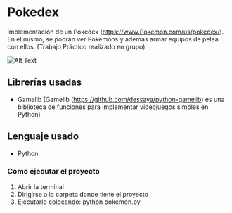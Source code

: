 # Pokedex

Implementación de un Pokedex (https://www.Pokemon.com/us/pokedex/). En el mismo, se podrán ver Pokemons y además armar equipos de pelea con ellos. (Trabajo Práctico realizado en grupo)

![Alt Text](https://media4.giphy.com/media/dOFTzzzZO62HnHW72L/giphy.gif?cid=790b7611b769017e66e4f2e47995bb688eadc71ada743b0a&rid=giphy.gif&ct=g)

## Librerías usadas

- Gamelib (Gamelib (https://github.com/dessaya/python-gamelib) es una biblioteca de funciones para implementar videojuegos simples en Python)

## Lenguaje usado

- Python

### Como ejecutar el proyecto

1. Abrir la terminal
2. Dirigirse a la carpeta donde tiene el proyecto
3. Ejecutarlo colocando: python pokemon.py